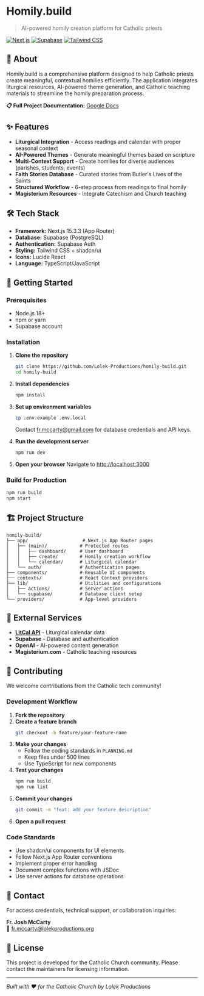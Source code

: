 # Homily.build

> AI-powered homily creation platform for Catholic priests

[![Next.js](https://img.shields.io/badge/Next.js-15.3.3-black)](https://nextjs.org/)
[![Supabase](https://img.shields.io/badge/Supabase-Database-green)](https://supabase.com/)
[![Tailwind CSS](https://img.shields.io/badge/Tailwind-CSS-blue)](https://tailwindcss.com/)

## 📖 About

Homily.build is a comprehensive platform designed to help Catholic priests create meaningful, contextual homilies efficiently. The application integrates liturgical resources, AI-powered theme generation, and Catholic teaching materials to streamline the homily preparation process.

**📋 Full Project Documentation:** [Google Docs](https://docs.google.com/document/d/151xe6_dxZ1lHEBj-XKYCtUtzzmK9vIfWSyWGG5NNMVM/edit?tab=t.0)

## ✨ Features

- **Liturgical Integration** - Access readings and calendar with proper seasonal context
- **AI-Powered Themes** - Generate meaningful themes based on scripture
- **Multi-Context Support** - Create homilies for diverse audiences (parishes, students, events)
- **Faith Stories Database** - Curated stories from Butler's Lives of the Saints
- **Structured Workflow** - 6-step process from readings to final homily
- **Magisterium Resources** - Integrate Catechism and Church teaching

## 🛠️ Tech Stack

- **Framework:** Next.js 15.3.3 (App Router)
- **Database:** Supabase (PostgreSQL)
- **Authentication:** Supabase Auth
- **Styling:** Tailwind CSS + shadcn/ui
- **Icons:** Lucide React
- **Language:** TypeScript/JavaScript

## 🚀 Getting Started

### Prerequisites

- Node.js 18+ 
- npm or yarn
- Supabase account

### Installation

1. **Clone the repository**
   ```bash
   git clone https://github.com/Lolek-Productions/homily-build.git
   cd homily-build
   ```

2. **Install dependencies**
   ```bash
   npm install
   ```

3. **Set up environment variables**
   ```bash
   cp .env.example .env.local
   ```
   
   Contact fr.mccarty@gmail.com for database credentials and API keys.

4. **Run the development server**
   ```bash
   npm run dev
   ```

5. **Open your browser**
   Navigate to [http://localhost:3000](http://localhost:3000)

### Build for Production

```bash
npm run build
npm start
```

## 🏗️ Project Structure

```
homily-build/
├── app/                    # Next.js App Router pages
│   ├── (main)/            # Protected routes
│   │   ├── dashboard/     # User dashboard
│   │   ├── create/        # Homily creation workflow
│   │   └── calendar/      # Liturgical calendar
│   └── auth/              # Authentication pages
├── components/            # Reusable UI components
├── contexts/              # React Context providers
├── lib/                   # Utilities and configurations
│   ├── actions/           # Server actions
│   └── supabase/          # Database client setup
└── providers/             # App-level providers
```

## 🔧 External Services

- **[LitCal API](https://litcal.johnromanodorazio.com/api/dev/calendar)** - Liturgical calendar data
- **Supabase** - Database and authentication
- **OpenAI** - AI-powered content generation
- **Magisterium.com** - Catholic teaching resources

## 🤝 Contributing

We welcome contributions from the Catholic tech community!

### Development Workflow

1. **Fork the repository**
2. **Create a feature branch**
   ```bash
   git checkout -b feature/your-feature-name
   ```
3. **Make your changes**
   - Follow the coding standards in `PLANNING.md`
   - Keep files under 500 lines
   - Use TypeScript for new components
4. **Test your changes**
   ```bash
   npm run build
   npm run lint
   ```
5. **Commit your changes**
   ```bash
   git commit -m "feat: add your feature description"
   ```
6. **Open a pull request**

### Code Standards

- Use shadcn/ui components for UI elements
- Follow Next.js App Router conventions
- Implement proper error handling
- Document complex functions with JSDoc
- Use server actions for database operations

## 📧 Contact

For access credentials, technical support, or collaboration inquiries:

**Fr. Josh McCarty**  
📧 fr.mccarty@lolekproductions.org

## 📄 License

This project is developed for the Catholic Church community. Please contact the maintainers for licensing information.

---

*Built with ❤️ for the Catholic Church by Lolek Productions*

